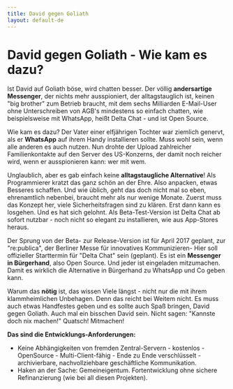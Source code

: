 ```yaml
---
title: David gegen Goliath
layout: default-de
---
```


# David gegen Goliath - Wie kam es dazu? 

Ist David auf Goliath böse, wird chatten besser. Der völlig **andersartige Messenger**, der nichts mehr ausspioniert, der alltagstauglich ist, keinen "big brother" zum Betrieb braucht, mit dem sechs Milliarden E-Mail-User ohne Unterschreiben von AGB's mindestens so einfach chatten, wie beispielsweise mit WhatsApp, heißt Delta Chat - und ist Open Source.

Wie kam es dazu? Der Vater einer elfjährigen Tochter war ziemlich genervt, als er **WhatsApp** auf ihrem Handy installieren sollte. Muss wohl sein, wenn alle anderen es auch nutzen. Nun drohte der Upload zahlreicher Familienkontakte auf den Server des US-Konzerns, der damit noch reicher wird, wenn er ausspionieren kann: wer mit wem.

Unglaublich, aber es gab einfach keine **alltagstaugliche Alternative**! Als Programmierer kratzt das ganz schön an der Ehre. Also anpacken, etwas Besseres schaffen. Und wie üblich, geht das doch nicht mal so eben, ehrenamtlich nebenbei, braucht mehr als nur wenige Monate. Zuerst muss das Konzept her, viele Sicherheitsfragen sind zu klären. Erst dann kann es losgehen. Und es hat sich gelohnt. Als Beta-Test-Version ist Delta Chat ab sofort nutzbar - noch nicht so elegant zu installieren, wie aus App-Stores heraus. 

Der Sprung von der Beta- zur Release-Version ist für April 2017 geplant, zur "re:publica", der Berliner Messe für innovatives Kommunizieren- Hier soll offizieller Starttermin für "Delta Chat" sein (geplant). Es ist ein **Messenger in Bürgerhand**, also Open Source.  Und jeder ist eingeladen mitzumachen. Damit es wirklich die Alternative in Bürgerhand zu WhatsApp und Co geben kann.

Warum das **nötig** ist, das wissen Viele längst - nicht nur die mit ihrem klammheimlichen Unbehagen. Denn das reicht bei Weitem nicht. Es muss auch etwas Handfestes geben und es sollte auch Spaß bringen, David gegen Goliath. Auch mal ein bisschen David sein. Nicht sagen: "Kannste doch nix machen!" Quatsch! Mitmachen!

**Das sind die Entwicklungs-Anforderungen:**
- Keine Abhängigkeiten von fremden Zentral-Servern - kostenlos - OpenSource - Multi-Client-fähig - Ende zu Ende verschlüsselt -  archivierbare, nachvollziehbare geschäftliche Kommunikation. 
- Haken an der Sache: Gemeineigentum. Fortentwicklung ohne sichere Refinanzierung (wie bei all diesen Projekten).

